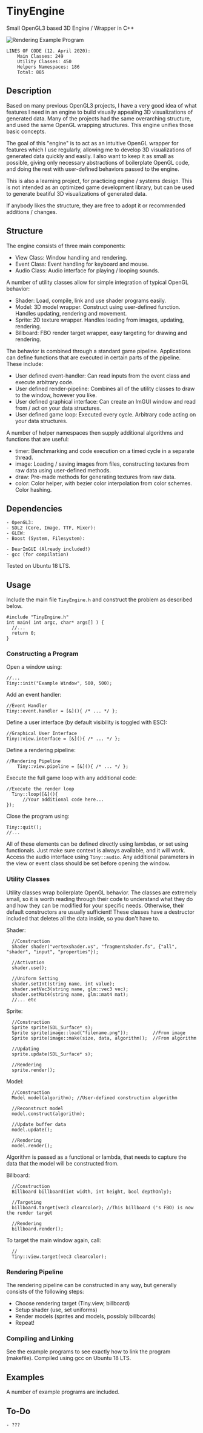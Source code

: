 # TinyEngine
Small OpenGL3 based 3D Engine / Wrapper in C++

![Rendering Example Program](banner.png)

	LINES OF CODE (12. April 2020):
		Main Classes: 249
		Utility Classes: 450
		Helpers Namespaces: 186
		Total: 885

## Description
Based on many previous OpenGL3 projects, I have a very good idea of what features I need in an engine to build visually appealing 3D visualizations of generated data. Many of the projects had the same overarching structure, and used the same OpenGL wrapping structures. This engine unifies those basic concepts.

The goal of this "engine" is to act as an intuitive OpenGL wrapper for features which I use regularly, allowing me to develop 3D visualizations of generated data quickly and easily. I also want to keep it as small as possible, giving only necessary abstractions of boilerplate OpenGL code, and doing the rest with user-defined behaviors passed to the engine.

This is also a learning project, for practicing engine / systems design. This is not intended as an optimized game development library, but can be used to generate beatiful 3D visualizations of generated data.

If anybody likes the structure, they are free to adopt it or recommended additions / changes.

## Structure
The engine consists of three main components:
  - View Class: Window handling and rendering.
  - Event Class: Event handling for keyboard and mouse.
  - Audio Class: Audio interface for playing / looping sounds.

A number of utility classes allow for simple integration of typical OpenGL behavior:
  - Shader: Load, compile, link and use shader programs easily.
  - Model: 3D model wrapper. Construct using user-defined function. Handles updating, rendering and movement.
  - Sprite: 2D texture wrapper. Handles loading from images, updating, rendering.
  - Billboard: FBO render target wrapper, easy targeting for drawing and rendering.
 
The behavior is combined through a standard game pipeline. Applications can define functions that are executed in certain parts of the pipeline. These include:
  - User defined event-handler: Can read inputs from the event class and execute arbitrary code.
  - User defined render-pipeline: Combines all of the utility classes to draw to the window, however you like.
  - User defined graphical interface: Can create an ImGUI window and read from / act on your data structures.
  - User defined game loop: Executed every cycle. Arbitrary code acting on your data structures.

A number of helper namespaces then supply additional algorithms and functions that are useful:
  - timer: Benchmarking and code execution on a timed cycle in a separate thread.
  - image: Loading / saving images from files, constructing textures from raw data using user-defined methods.
  - draw: Pre-made methods for generating textures from raw data.
  - color: Color helper, with bezier color interpolation from color schemes. Color hashing.

## Dependencies

    - OpenGL3:
    - SDL2 (Core, Image, TTF, Mixer):
    - GLEW:
    - Boost (System, Filesystem):
  
    - DearImGUI (Already included!)
    - gcc (for compilation)
  
Tested on Ubuntu 18 LTS.

## Usage
Include the main file `TinyEngine.h` and construct the problem as described below.

    #include "TinyEngine.h"
    int main( int argc, char* args[] ) {
      //...
      return 0;
    }

### Constructing a Program
Open a window using:

    //...
    Tiny::init("Example Window", 500, 500);
 
Add an event handler:

    //Event Handler
    Tiny::event.handler = [&](){ /* ... */ };

Define a user interface (by default visibility is toggled with ESC):

    //Graphical User Interface
    Tiny::view.interface = [&](){ /* ... */ };

Define a rendering pipeline:

    //Rendering Pipeline
    	Tiny::view.pipeline = [&](){ /* ... */ };

Execute the full game loop with any additional code:

    //Execute the render loop
	  Tiny::loop([&](){
		  //Your additional code here...
    });
    
Close the program using:

    Tiny::quit();
    //...
    
All of these elements can be defined directly using lambdas, or set using functionals. Just make sure context is always available, and it will work. Access the audio interface using `Tiny::audio`. Any additional parameters in the view or event class should be set before opening the window.

### Utility Classes
Utility classes wrap boilerplate OpenGL behavior. The classes are extremely small, so it is worth reading through their code to understand what they do and how they can be modified for your specific needs. Otherwise, their default constructors are usually sufficient! These classes have a destructor included that deletes all the data inside, so you don't have to.

Shader:

      //Construction
      Shader shader("vertexshader.vs", "fragmentshader.fs", {"all", "shader", "input", "properties"});
      
      //Activation
      shader.use();
      
      //Uniform Setting
      shader.setInt(string name, int value);
      shader.setVec3(string name, glm::vec3 vec);
      shader.setMat4(string name, glm::mat4 mat);
      //... etc
      
Sprite:

      //Construction
      Sprite sprite(SDL_Surface* s);
      Sprite sprite(image::load("filename.png"));         //From image
      Sprite sprite(image::make(size, data, algorithm));  //From algorithm
      
      //Updating
      sprite.update(SDL_Surface* s);
      
      //Rendering
      sprite.render();
      
Model:

      //Construction
      Model model(algorithm); //User-defined construction algorithm
      
      //Reconstruct model
      model.construct(algorithm);
      
      //Update buffer data
      model.update();
      
      //Rendering
      model.render();
      
Algorithm is passed as a functional or lambda, that needs to capture the data that the model will be constructed from.

Billboard:

      //Construction
      Billboard billboard(int width, int height, bool depthOnly);
      
      //Targeting
      billboard.target(vec3 clearcolor); //This billboard ('s FBO) is now the render target
      
      //Rendering
      billboard.render();
      
To target the main window again, call:

      //
      Tiny::view.target(vec3 clearcolor);
      
### Rendering Pipeline
The rendering pipeline can be constructed in any way, but generally consists of the following steps:
 
  - Choose rendering target (Tiny.view, billboard)
  - Setup shader (use, set uniforms)
  - Render models (sprites and models, possibly billboards)
  - Repeat!
      
### Compiling and Linking
See the example programs to see exactly how to link the program (makefile). Compiled using gcc on Ubuntu 18 LTS.

## Examples
A number of example programs are included.

## To-Do
	- ???
